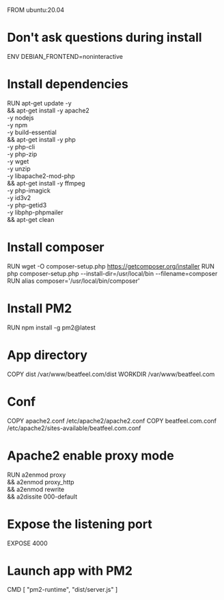 FROM ubuntu:20.04

# Don't ask questions during install
ENV DEBIAN_FRONTEND=noninteractive

# Install dependencies
RUN apt-get update  -y \
&&  apt-get install -y apache2 \
                    -y nodejs \
                    -y npm \
                    -y build-essential \
&&  apt-get install -y php \
                    -y php-cli \
                    -y php-zip \
                    -y wget \
                    -y unzip \
                    -y libapache2-mod-php \
&&  apt-get install -y ffmpeg \
                    -y php-imagick \
                    -y id3v2 \
                    -y php-getid3 \
                    -y libphp-phpmailer \
&&  apt-get clean

# Install composer
RUN wget -O composer-setup.php https://getcomposer.org/installer
RUN php composer-setup.php --install-dir=/usr/local/bin --filename=composer
RUN alias composer='/usr/local/bin/composer'

# Install PM2
RUN npm install -g pm2@latest

# App directory
COPY dist /var/www/beatfeel.com/dist
WORKDIR /var/www/beatfeel.com

# Conf
COPY apache2.conf /etc/apache2/apache2.conf
COPY beatfeel.com.conf /etc/apache2/sites-available/beatfeel.com.conf

# Apache2 enable proxy mode
RUN a2enmod proxy \
&&  a2enmod proxy_http \
&&  a2enmod rewrite \
&&  a2dissite 000-default

# Expose the listening port
EXPOSE 4000

# Launch app with PM2
CMD [ "pm2-runtime", "dist/server.js" ]
